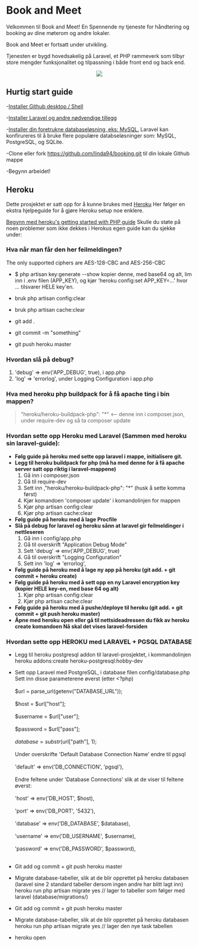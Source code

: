 # Book and Meet

Velkommen til Book and Meet! En Spennende ny tjeneste for håndtering og booking av dine møterom og andre lokaler.

Book and Meet er fortsatt under utvikling.

Tjenesten er bygd hovedsakelig på Laravel, et PHP rammeverk som tilbyr store mengder funksjonalitet og tilpassning i både front end og back end.

<p align="center"><img src="https://laravel.com/assets/img/components/logo-laravel.svg"></p>


## Hurtig start guide

-[Installer Github desktop / Shell](https://desktop.github.com/)

-[Installer Laravel og andre nødvendige tillegg](https://laravel.com/docs/5.4/installation)

-[Installer din foretrukne databaseløsning, eks: MySQL.](https://www.mysql.com/products/workbench/) Laravel kan konfirureres til å bruke flere populære databseløsninger som: MySQL, PostgreSQL, og SQLite.

-Clone eller fork https://github.com/linda94/booking.git til din lokale Github mappe

-Begynn arbeidet!

## Heroku

Dette prosjektet er satt opp for å kunne brukes med [Heroku](https://www.heroku.com) Her følger en ekstra hjelpeguide for å gjøre Heroku setup noe enklere.

[Begynn med heroku's getting started with PHP guide](https://devcenter.heroku.com/articles/getting-started-with-php#introduction)
Skulle du støte på noen problemer som ikke dekkes i Herokus egen guide kan du sjekke under:

### Hva når man får den her feilmeldingen?
The only supported ciphers are AES-128-CBC and AES-256-CBC

- $ php artisan key:generate --show
	kopier denne, med base64 og alt, lim inn i .env filen (APP_KEY), og kjør 'heroku config:set APP_KEY=…' hvor ... tilsvarer HELE key'en.

- bruk php artisan config:clear
- bruk php artisan cache:clear
- git add .
- git commit -m "something"
- git push heroku master

### Hvordan slå på debug?

1. 'debug' => env('APP_DEBUG', true), i app.php
1. 'log' => 'errorlog', under Logging Configuration i app.php

### Hva med heroku php buildpack for å få apache ting i bin mappen?
> "heroku/heroku-buildpack-php": "*" 
<-- denne inn i composer.json, under require-dev og så ta composer update

### Hvordan sette opp **Heroku** med **Laravel** (Sammen med heroku sin laravel-guide):

- **Følg guide på heroku med sette opp laravel i mappe, initialisere git.**
- **Legg til heroku buildpack for php (må ha med denne for å få apache server satt opp riktig i laravel-mappene)**
	1. Gå inn i composer.json
	1. Gå til require-dev
	1. Sett inn ,"heroku/heroku-buildpack-php": "*"		(husk å sette komma først)
	1. Kjør komandoen 'composer update' i komandolinjen for mappen
	1. Kjør php artisan config:clear
	1. Kjør php artisan cache:clear
- **Følg guide på heroku med å lage Procfile**
- **Slå på debug for laravel og heroku sånn at laravel gir feilmeldinger i nettleseren**
	1. Gå inn i config/app.php
	1. Gå til overskrift "Application Debug Mode"
	1. Sett 'debug' => env('APP_DEBUG', true)
	1. Gå til overskrift "Logging Configuration"
	1. Sett inn 'log' => 'errorlog',
- **Følg guide på heroku med å lage ny app på heroku (git add. + git commit + heroku create)**
- **Følg guide på heroku med å sett opp en ny Laravel encryption key (kopier HELE key-en, med base 64 og alt)**
	1. Kjør php artisan config:clear
	1. Kjør php artisan cache:clear
- **Følg guide på heroku med å pushe/deploye til heroku (git add. + git commit + git push heroku master)**
- **Åpne med heroku open eller gå til nettsideadressen du fikk av heroku create komandoen
	Nå skal det vises laravel-forsiden**


### Hvordan sette opp HEROKU med LARAVEL + PGSQL DATABASE

- Legg til heroku postgresql addon til laravel-prosjektet, i kommandolinjen
	heroku addons:create heroku-postgresql:hobby-dev
- Sett opp Laravel med PostgreSQL, i database filen config/database.php
	Sett inn disse parameterene øverst (etter <?php)
	<br/><br/>
		$url = parse_url(getenv("DATABASE_URL"));
		<br/><br/>
		$host = $url["host"];
		<br/><br/>
		$username = $url["user"];
		<br/><br/>
		$password = $url["pass"];
		<br/><br/>
		$database = substr($url["path"], 1);
		<br/><br/>
	Under overskrifte 'Default Database Connection Name' endre til pgsql
	<br/><br/>
		'default' => env('DB_CONNECTION', 'pgsql'),
		<br/><br/>
	Endre feltene under 'Database Connections' slik at de viser til feltene øverst:
	<br/><br/>
		'host' => env('DB_HOST', $host),
		<br/><br/>
		'port' => env('DB_PORT', '5432'),
		<br/><br/>
		'database' => env('DB_DATABASE', $database),
		<br/><br/>
		'username' => env('DB_USERNAME', $username),
		<br/><br/>
		'password' => env('DB_PASSWORD', $password),
		<br/><br/>
- Git add og commit + git push heroku master
- Migrate database-tabeller, slik at de blir opprettet på heroku databasen (laravel sine 2 standard tabeller dersom ingen andre har blitt lagt inn)
	heroku run php artisan migrate
		yes	// lager to tabeller som følger med laravel (database/migrations/)


- Git add og commit + git push heroku master
- Migrate database-tabeller, slik at de blir opprettet på heroku databasen
	heroku run php artisan migrate
		yes	// lager den nye task tabellen
- heroku open
